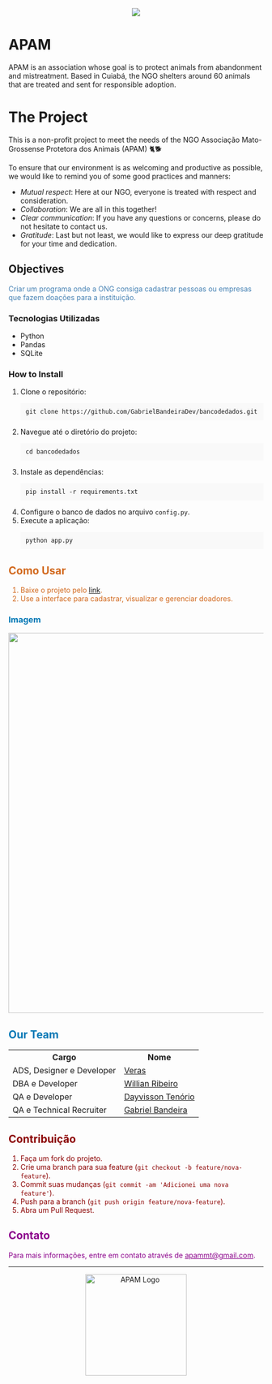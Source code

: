 <p align="center">
  <img src="https://github.com/user-attachments/assets/d5ca79da-a0ef-462b-93f3-8bf87e063a7b" />
</p>

# APAM
APAM is an association whose goal is to protect animals from abandonment and mistreatment. Based in Cuiabá, the NGO shelters around 60 animals that are treated and sent for responsible adoption.

# The Project

This is a non-profit project to meet the needs of the NGO Associação Mato-Grossense Protetora dos Animais (APAM) 🐈🐕

To ensure that our environment is as welcoming and productive as possible, we would like to remind you of some good practices and manners:

* _Mutual respect_: Here at our NGO, everyone is treated with respect and consideration.
* _Collaboration_: We are all in this together!
* _Clear communication_: If you have any questions or concerns, please do not hesitate to contact us.
* _Gratitude_: Last but not least, we would like to express our deep gratitude for your time and dedication.

## Objectives

<p style="color: #4682B4;">Criar um programa onde a ONG consiga cadastrar pessoas ou empresas que fazem doações para a instituição.</p>

### Tecnologias Utilizadas
* Python
* Pandas
* SQLite

### How to Install
<ol>
    <li>Clone o repositório:
        <pre style="background-color: #f9f9f9; padding: 10px;"><code>git clone https://github.com/GabrielBandeiraDev/bancodedados.git</code></pre>
    </li>
    <li>Navegue até o diretório do projeto:
        <pre style="background-color: #f9f9f9; padding: 10px;"><code>cd bancodedados</code></pre>
    </li>
    <li>Instale as dependências:
        <pre style="background-color: #f9f9f9; padding: 10px;"><code>pip install -r requirements.txt</code></pre>
    </li>
    <li>Configure o banco de dados no arquivo <code>config.py</code>.</li>
    <li>Execute a aplicação:
        <pre style="background-color: #f9f9f9; padding: 10px;"><code>python app.py</code></pre>
    </li>
</ol>

<h2 style="color: #D2691E;">Como Usar</h2>
<ol style="color: #D2691E;">
    <li>Baixe o projeto pelo <a href="https://drive.google.com/drive/folders/1j-0z0R6_HqXRs9ddUQeZsDVP7neyl2n0">link</a>.</li>
    <li>Use a interface para cadastrar, visualizar e gerenciar doadores.</li>
</ol>
<h3 style="color: #0077B5;">Imagem</h3>
<p align="center">
  <img src="https://github.com/user-attachments/assets/07a4e9b3-ff32-4a2a-9465-c1b856ab84be" style="width: 750px;"/>
</p>

<h2 style="color: #0077B5;">Our Team</h2>
<div align="center">
  <table style="margin-left: auto; margin-right: auto;">
    <tr>
      <th style="text-align: center;">Cargo</th>
      <th style="text-align: center;">Nome</th>
    </tr>
    <tr>
      <td>ADS, Designer e Developer</td>
      <td><a href="https://www.linkedin.com/in/veras-d/">Veras</a></td>
    </tr>
    <tr>
      <td>DBA e Developer</td>
      <td><a href="https://www.linkedin.com/in/willianrsantos/">Willian Ribeiro</a></td>
    </tr>
    <tr>
      <td>QA e Developer</td>
      <td><a href="https://www.linkedin.com/in/dayvisson-tenorio/">Dayvisson Tenório</a></td>
    </tr>
    <tr>
      <td>QA e Technical Recruiter</td>
      <td><a href="https://www.linkedin.com/in/gabriel-bandeira-macedo-a2107a139/">Gabriel Bandeira</a></td>
    </tr>
  </table>
</div> 
<h2 style="color: #8B0000;">Contribuição</h2>
<ol style="color: #8B0000;">
    <li>Faça um fork do projeto.</li>
    <li>Crie uma branch para sua feature (<code>git checkout -b feature/nova-feature</code>).</li>
    <li>Commit suas mudanças (<code>git commit -am 'Adicionei uma nova feature'</code>).</li>
    <li>Push para a branch (<code>git push origin feature/nova-feature</code>).</li>
    <li>Abra um Pull Request.</li>
</ol>

<h2 style="color: #8B008B;">Contato</h2>
<p style="color: #8B008B;">Para mais informações, entre em contato através de <a href="mailto:apammt@gmail.com" style="color: #8B008B;">apammt@gmail.com</a>.</p>

<hr>
<p align="center">
    <img src="https://github.com/GabrielBandeiraDev/bancodedados/raw/main/assets/logo.png" alt="APAM Logo" style="width: 200px;">
</p>
